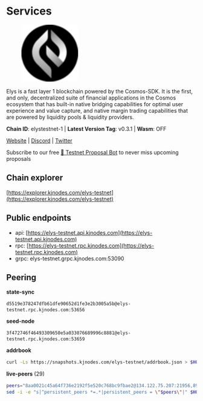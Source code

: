 # Services

<figure><img src="https://raw.githubusercontent.com/kj89/cosmos-images/main/logos/elys.png" width="150" alt=""><figcaption></figcaption></figure>

Elys is a fast layer 1 blockchain powered by the Cosmos-SDK.  It is the first, and only, decentralized suite of financial  applications in the Cosmos ecosystem that has built-in native  bridging capabilities for optimal user experience and value  capture, and native margin trading capabilities that are  powered by liquidity pools & liquidity providers.

**Chain ID**: elystestnet-1 | **Latest Version Tag**: v0.3.1 | **Wasm**: OFF

[Website](https://elys.network) | [Discord](https://discord.gg/R9Gr6Vh7vC) | [Twitter](https://twitter.com/elys_network)



Subscribe to our free [🤖 Testnet Proposal Bot](https://t.me/kjnodes_testnet_proposal_bot) to never miss upcoming proposals


## Chain explorer
[https://explorer.kjnodes.com/elys-testnet](https://explorer.kjnodes.com/elys-testnet)

## Public endpoints

* api: [https://elys-testnet.api.kjnodes.com](https://elys-testnet.api.kjnodes.com)
* rpc: [https://elys-testnet.rpc.kjnodes.com](https://elys-testnet.rpc.kjnodes.com)
* grpc: elys-testnet.grpc.kjnodes.com:53090

## Peering

**state-sync**

```text
d5519e378247dfb61dfe90652d1fe3e2b3005a5b@elys-testnet.rpc.kjnodes.com:53656
```

**seed-node**

```text
3f472746f46493309650e5a033076689996c8881@elys-testnet.rpc.kjnodes.com:53659
```

**addrbook**
```bash
curl -Ls https://snapshots.kjnodes.com/elys-testnet/addrbook.json > $HOME/.elys/config/addrbook.json
```

**live-peers** (29)
```bash
peers="8aa0021c45a64f736e2192f5e520c768bc9fbae2@134.122.75.207:21956,89c4d6fa66c4e4517742e564cd6ba1532496fd43@65.108.108.52:32656,8d9845f7ef934ade824981b9145a26f00192b575@45.79.24.206:26656,54114ce29b4625d75760851e71921d27bba0032a@157.245.201.247:21956,e92be3a72a23a0c944633e63a67d0db1587dd98a@167.71.209.28:21956,4988cbd7cac963a3a16886caa752373377ef32ff@45.67.217.151:21956,d5519e378247dfb61dfe90652d1fe3e2b3005a5b@65.109.68.190:53656,b06c8ad5bb82d577acd0060242e225980db88377@65.108.225.70:26656,39d8b813be07d183c449f814aa77be8e853ace34@185.193.17.78:21956,587e0c84a487b2e0782e5d9b80ded838db9512b9@78.110.161.68:26656,2bdb102d10ea61d369bfc65dc4614529b8c77140@45.77.46.100:21956,96df985f847f5ea8903696c20d45589d0cfee134@34.135.124.66:21956,d412bdd0e608d07415eab12586ed7418a7821379@38.242.153.15:21956,6564e7b61aa54b00768573694f3de160961e48d9@144.91.64.15:21956,b311e76cf8f66f52d144e1640471d49845c71ff9@108.175.1.36:21956,3183a894566bbc5a4d55df6bf3636d2a9a942550@65.109.38.111:22056,00c65e06302fb35a1064d9aa4e528aaf98925aa8@65.108.105.48:22056,df8a39358aaa5d188f59ead77540bc96cf374f82@65.108.9.50:56656,0986b43c8562b0ccac19ee7cdcfc649ae2b22190@65.109.116.204:21956,ee401fbe1afe6546f78c8e0f5ee0ff8922a45b06@192.3.164.17:26656,15263a87a09f90ba71d35cbddf17ff5178e9b133@65.21.225.10:40656,5c2a752c9b1952dbed075c56c600c3a79b58c395@178.211.139.77:27296,ff9132635c5e1d1a287a4522bd65b28c3a17a10d@95.217.58.111:26656,7a2ba46b795ee84cd73472039faa4b60e0228f0e@81.0.218.194:27656,3dd9e0f4f106cba1fa12c74927dd9b2ff80d80ef@65.108.200.60:32656,cdf9ae8529aa00e6e6703b28f3dcfdd37e07b27c@37.187.154.66:26656,8cc16cba9ccb2e1a555acb29bf53a9198ecae7ce@209.126.2.211:53656,db03e6915cad62b2646ae72566ed19074a7707b6@95.217.144.107:22056,ae7191b2b922c6a59456588c3a262df518b0d130@65.108.231.124:38656"
sed -i -e "s|^persistent_peers *=.*|persistent_peers = \"$peers\"|" $HOME/.elys/config/config.toml
```
